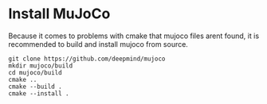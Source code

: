 # Install MuJoCo
Because it comes to problems with cmake that mujoco files arent found, it is recommended to build and install mujoco from source.
```
git clone https://github.com/deepmind/mujoco
mkdir mujoco/build
cd mujoco/build
cmake ..
cmake --build .
cmake --install .
```
